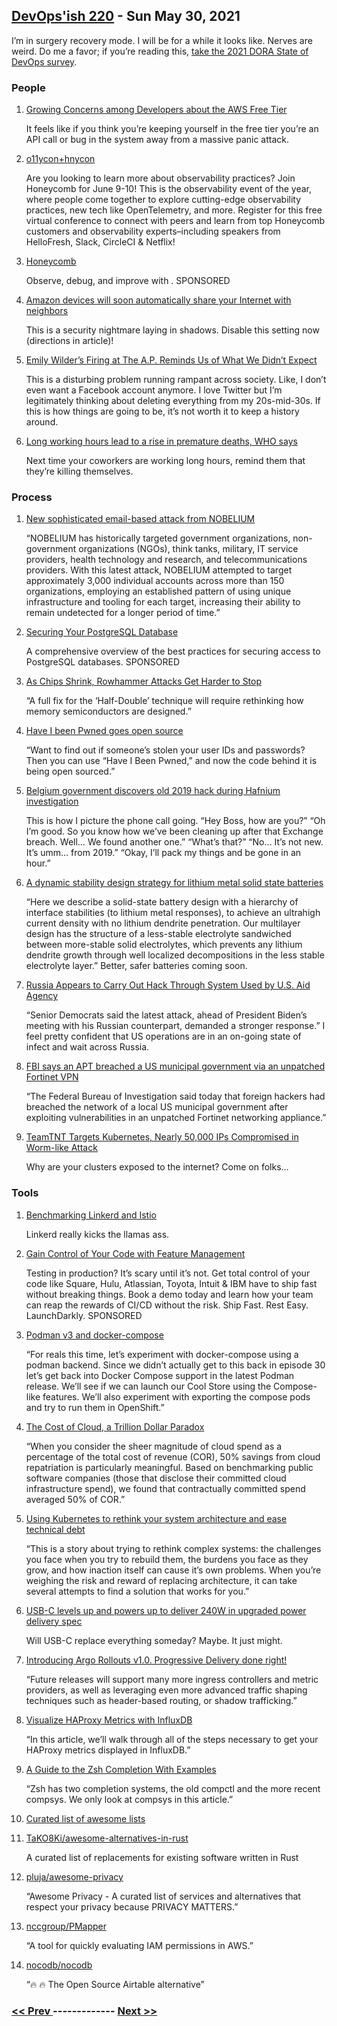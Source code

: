 ## [DevOps'ish 220](https://devopsish.com/220) - Sun May 30, 2021

I’m in surgery recovery mode. I will be for a while it looks like. Nerves are weird. Do me a favor; if you’re reading this, <a href="https://cloud.google.com/blog/products/devops-sre/take-2021-state-devops-survey-shape-future-devops">take the 2021 DORA State of DevOps survey</a>.

### People

1. [Growing Concerns among Developers about the AWS Free Tier](https://www.infoq.com/news/2021/05/aws-billing-limits/)

    It feels like if you think you’re keeping yourself in the free tier you’re an API call or bug in the system away from a massive panic attack.
1. [o11ycon+hnycon](https://o11ycon-hnycon.io/devopsish/?utm_source=devopsish&utm_medium=newsletter&utm_campaign=ad&utm_keyword=&utm_content=devopsish&utm_adgroup)

    Are you looking to learn more about observability practices? Join Honeycomb for  June 9-10! This is the observability event of the year, where people come together to explore cutting-edge observability practices, new tech like OpenTelemetry, and more. Register for this free virtual conference to connect with peers and learn from top Honeycomb customers and observability experts–including speakers from HelloFresh, Slack, CircleCI & Netflix!
1. [Honeycomb](https://www.honeycomb.io/?utm_source=devopsish&utm_medium=newsletter&utm_campaign=ad&utm_content=honeycomb-homepage-devopish)

    Observe, debug, and improve with . SPONSORED
1. [Amazon devices will soon automatically share your Internet with neighbors](https://arstechnica.com/gadgets/2021/05/amazon-devices-will-soon-automatically-share-your-internet-with-neighbors/)

    This is a security nightmare laying in shadows. Disable this setting now (directions in article)!
1. [Emily Wilder’s Firing at The A.P. Reminds Us of What We Didn’t Expect](https://www.nytimes.com/2021/05/29/technology/emily-wilder-firing-ap.html)

    This is a disturbing problem running rampant across society. Like, I don’t even want a Facebook account anymore. I love Twitter but I’m legitimately thinking about deleting everything from my 20s-mid-30s. If this is how things are going to be, it’s not worth it to keep a history around.
1. [Long working hours lead to a rise in premature deaths, WHO says](https://www.seattletimes.com/explore/careers/long-working-hours-lead-to-a-rise-in-premature-deaths-who-says/)

    Next time your coworkers are working long hours, remind them that they’re killing themselves.
### Process

1. [New sophisticated email-based attack from NOBELIUM](https://www.microsoft.com/security/blog/2021/05/27/new-sophisticated-email-based-attack-from-nobelium/)

    “NOBELIUM has historically targeted government organizations, non-government organizations (NGOs), think tanks, military, IT service providers, health technology and research, and telecommunications providers. With this latest attack, NOBELIUM attempted to target approximately 3,000 individual accounts across more than 150 organizations, employing an established pattern of using unique infrastructure and tooling for each target, increasing their ability to remain undetected for a longer period of time.”
1. [Securing Your PostgreSQL Database](https://goteleport.com/blog/securing-postgres-postgresql/?utm_source=newsletter&utm_medium=email&utm_campaign=devopsish)

    A comprehensive overview of the best practices for securing access to PostgreSQL databases. SPONSORED
1. [As Chips Shrink, Rowhammer Attacks Get Harder to Stop](https://www.wired.com/story/rowhammer-half-double-attack-bit-flips/)

    “A full fix for the ‘Half-Double’ technique will require rethinking how memory semiconductors are designed.”
1. [Have I been Pwned goes open source](https://www.zdnet.com/article/have-i-been-pwned-goes-open-source/)

    “Want to find out if someone’s stolen your user IDs and passwords? Then you can use “Have I Been Pwned,” and now the code behind it is being open sourced.”
1. [Belgium government discovers old 2019 hack during Hafnium investigation](https://therecord.media/belgium-government-discovers-old-2019-hack-during-hafnium-investigation/)

    This is how I picture the phone call going. “Hey Boss, how are you?” “Oh I’m good. So you know how we’ve been cleaning up after that Exchange breach. Well… We found another one.” “What’s that?” “No… It’s not new. It’s umm… from 2019.” “Okay, I’ll pack my things and be gone in an hour.”
1. [A dynamic stability design strategy for lithium metal solid state batteries](https://www.nature.com/articles/s41586-021-03486-3)

    “Here we describe a solid-state battery design with a hierarchy of interface stabilities (to lithium metal responses), to achieve an ultrahigh current density with no lithium dendrite penetration. Our multilayer design has the structure of a less-stable electrolyte sandwiched between more-stable solid electrolytes, which prevents any lithium dendrite growth through well localized decompositions in the less stable electrolyte layer.” Better, safer batteries coming soon.
1. [Russia Appears to Carry Out Hack Through System Used by U.S. Aid Agency](https://www.nytimes.com/2021/05/28/us/politics/russia-hack-usaid.html)

    “Senior Democrats said the latest attack, ahead of President Biden’s meeting with his Russian counterpart, demanded a stronger response.” I feel pretty confident that US operations are in an on-going state of infect and wait across Russia.
1. [FBI says an APT breached a US municipal government via an unpatched Fortinet VPN](https://therecord.media/fbi-says-an-apt-breached-a-us-municipal-government-via-an-unpatched-fortinet-vpn/)

    “The Federal Bureau of Investigation said today that foreign hackers had breached the network of a local US municipal government after exploiting vulnerabilities in an unpatched Fortinet networking appliance.”
1. [TeamTNT Targets Kubernetes, Nearly 50,000 IPs Compromised in Worm-like Attack](https://www.trendmicro.com/en_us/research/21/e/teamtnt-targets-kubernetes--nearly-50-000-ips-compromised.html)

    Why are your clusters exposed to the internet? Come on folks…
### Tools

1. [Benchmarking Linkerd and Istio](https://linkerd.io/2021/05/27/linkerd-vs-istio-benchmarks/)

    Linkerd really kicks the llamas ass.
1. [Gain Control of Your Code with Feature Management](https://learn.launchdarkly.com/demo/?utm_source=devopsish&utm_medium=news_pod&utm_campaign=21q1-newsletter)

    Testing in production? It’s scary until it’s not. Get total control of your code like Square, Hulu, Atlassian, Toyota, Intuit & IBM have to ship fast without breaking things. Book a demo today and learn how your team can reap the rewards of CI/CD without the risk.
Ship Fast. Rest Easy. LaunchDarkly. SPONSORED
1. [Podman v3 and docker-compose](https://www.youtube.com/watch?v=Eahh-ZxiU4U)

    “For reals this time, let’s experiment with docker-compose using a podman backend. Since we didn’t actually get to this back in episode 30 let’s get back into Docker Compose support in the latest Podman release. We’ll see if we can launch our Cool Store using the Compose-like features. We’ll also experiment with exporting the compose pods and try to run them in OpenShift.”
1. [The Cost of Cloud, a Trillion Dollar Paradox](https://a16z.com/2021/05/27/cost-of-cloud-paradox-market-cap-cloud-lifecycle-scale-growth-repatriation-optimization/)

    “When you consider the sheer magnitude of cloud spend as a percentage of the total cost of revenue (COR), 50% savings from cloud repatriation is particularly meaningful. Based on benchmarking public software companies (those that disclose their committed cloud infrastructure spend), we found that contractually committed spend averaged 50% of COR.”
1. [Using Kubernetes to rethink your system architecture and ease technical debt](https://stackoverflow.blog/2021/05/19/rethinking-system-architecture-can-kubernetes-help-to-solve-rewrite-anxiety/)

    “This is a story about trying to rethink complex systems: the challenges you face when you try to rebuild them, the burdens you face as they grow, and how inaction itself can cause it’s own problems. When you’re weighing the risk and reward of replacing architecture, it can take several attempts to find a solution that works for you.”
1. [USB-C levels up and powers up to deliver 240W in upgraded power delivery spec](https://www.theregister.com/2021/05/27/usb_pd_240w_upgrade/)

    Will USB-C replace everything someday? Maybe. It just might.
1. [Introducing Argo Rollouts v1.0. Progressive Delivery done right!](https://blog.argoproj.io/introducing-argo-rollouts-v1-0-803e87f76ef7)

    “Future releases will support many more ingress controllers and metric providers, as well as leveraging even more advanced traffic shaping techniques such as header-based routing, or shadow trafficking.”
1. [Visualize HAProxy Metrics with InfluxDB](https://www.haproxy.com/blog/visualize-haproxy-metrics-with-influxdb/)

    “In this article, we’ll walk through all of the steps necessary to get your HAProxy metrics displayed in InfluxDB.”
1. [A Guide to the Zsh Completion With Examples](https://thevaluable.dev/zsh-completion-guide-examples/)

    “Zsh has two completion systems, the old compctl and the more recent compsys. We only look at compsys in this article.”
1. [Curated list of awesome lists](https://project-awesome.org/)

    
1. [TaKO8Ki/awesome-alternatives-in-rust](https://github.com/TaKO8Ki/awesome-alternatives-in-rust)

    A curated list of replacements for existing software written in Rust
1. [pluja/awesome-privacy](https://github.com/pluja/awesome-privacy)

    “Awesome Privacy - A curated list of services and alternatives that respect your privacy because PRIVACY MATTERS.”
1. [nccgroup/PMapper](https://github.com/nccgroup/PMapper)

    “A tool for quickly evaluating IAM permissions in AWS.”
1. [nocodb/nocodb](https://github.com/nocodb/nocodb)

    “🔥 🔥 The Open Source Airtable alternative”

### [ << Prev ](devopsweekly-219.md) ------------- [ Next >> ](devopsweekly-221.md)